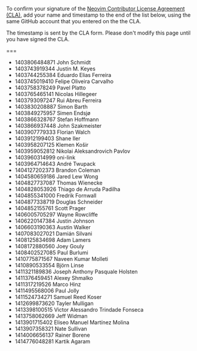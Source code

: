 To confirm your signature of the [Neovim Contributor License Agreement (CLA)](https://docs.google.com/forms/d/1u54bpbwzneDIRltFx1TGi2evKxY3w0cOV3vlpj8DPbg/viewform), add your name and timestamp to the end of the list below, using the same GitHub account that you entered on the the CLA. 

The timestamp is sent by the CLA form. Please don't modify this page until you have signed the CLA.

===
- 1403806484871 John Schmidt
- 1403743919344 Justin M. Keyes
- 1403744255384 Eduardo Elias Ferreira
- 1403745019410 Felipe Oliveira Carvalho
- 1403758378249 Pavel Platto
- 1403765465141 Nicolas Hillegeer
- 1403793097247 Rui Abreu Ferreira
- 1403830208887 Simon Barth
- 1403849275957 Simen Endsjø
- 1403866328767 Stefan Hoffmann
- 1403866937448 John Szakmeister
- 1403907779333 Florian Walch
- 1403912199403 Shane Iler
- 1403958207125 Klemen Košir
- 1403959052812 Nikolai Aleksandrovich Pavlov
- 1403960314999 oni-link
- 1403964714643 André Twupack
- 1404127202373 Brandon Coleman
- 1404580659186 Jared Lew Wong
- 1404827737087 Thomas Wienecke
- 1404828053926 Thiago de Arruda Padilha
- 1404855341000 Fredrik Fornwall
- 1404877338719 Douglas Schneider
- 1404852155761 Scott Prager
- 1406005705297 Wayne Rowcliffe
- 1406220147384 Justin Johnson
- 1406603190363 Austin Walker
- 1407083027021 Damián Silvani
- 1408125834698 Adam Lamers
- 1408172880560 Joey Gouly
- 1408402527085 Paul Burlumi
- 1410775871567 Naveen Kumar Molleti
- 1410890533554 Björn Linse
- 1411321189836 Joseph Anthony Pasquale Holsten
- 1411376459451 Alexey Shmalko
- 1411317219526 Marco Hinz
- 1411495568006 Paul Jolly
- 1411524734271 Samuel Reed Koser
- 1412699873620 Tayler Mulligan
- 1413398100515 Victor Alessandro Trindade Fonseca
- 1413758062669 Jeff Widman
- 1413901715402 Eliseo Manuel Martínez Molina
- 1413907358321 Nate Sullivan
- 1414006656137 Rainer Borene
- 1414776048281 Kartik Agaram